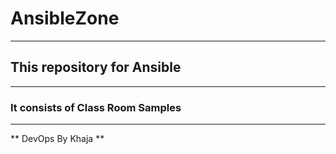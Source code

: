 # AnsibleZone
---
## This repository for Ansible
---
### It consists of Class Room Samples
---
** DevOps By Khaja **


